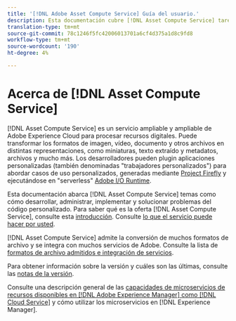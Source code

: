 ```yaml
---
title: '[!DNL Adobe Asset Compute Service] Guía del usuario.'
description: Esta documentación cubre [!DNL Asset Compute Service] tareas como introducción, cómo desarrollar, administrar, implementar y solucionar problemas del código personalizado.
translation-type: tm+mt
source-git-commit: 78c1246f5fc42006013701a6cf4d375a1d8c9fd8
workflow-type: tm+mt
source-wordcount: '190'
ht-degree: 4%

---
```



# Acerca de [!DNL Asset Compute Service]

[!DNL Asset Compute Service] es un servicio ampliable y ampliable de Adobe Experience Cloud para procesar recursos digitales. Puede transformar los formatos de imagen, vídeo, documento y otros archivos en distintas representaciones, como miniaturas, texto extraído y metadatos, archivos y mucho más. Los desarrolladores pueden plugin aplicaciones personalizadas (también denominadas &quot;trabajadores personalizados&quot;) para abordar casos de uso personalizados, generadas mediante [Project Firefly](https://www.adobe.io/apis/experienceplatform/project-firefly/docs.html) y ejecutándose en &quot;serverless&quot; [Adobe I/O Runtime](https://www.adobe.io/apis/experienceplatform/runtime.html).

Esta documentación abarca [!DNL Asset Compute Service] temas como cómo desarrollar, administrar, implementar y solucionar problemas del código personalizado. Para saber qué es la oferta [!DNL Asset Compute Service], consulte esta [introducción](introduction.md). Consulte [lo que el servicio puede hacer por usted](introduction.md#possible-use-cases-benefits).

[!DNL Asset Compute Service] admite la conversión de muchos formatos de archivo y se integra con muchos servicios de Adobe. Consulte la lista de [formatos de archivo admitidos e integración de servicios](https://experienceleague.adobe.com/docs/experience-manager-cloud-service/assets/file-format-support.html).

Para obtener información sobre la versión y cuáles son las últimas, consulte las [notas de la versión](/help/release-notes.md).

Consulte una descripción general de las [capacidades de microservicios de recursos disponibles en [!DNL Adobe Experience Manager] como [!DNL Cloud Service]](https://experienceleague.adobe.com/docs/experience-manager-cloud-service/assets/asset-microservices-overview.html) y cómo utilizar los microservicios en [!DNL Experience Manager].

<!--
Possible to record the below info here in this landing page to centralize the miscellaneous info about Asset Compute Service?
 List of dependencies and requirements SDK, CLI, Devtools, etc.? Or may be a link to the prerequisites.
 Introduction video when Tech Marketing team shares one.
-->
